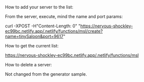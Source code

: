 How to add your server to the list:

From the server, execute, mind the name and port params:

curl -XPOST -H"Content-Length: 0" "https://nervous-shockley-ec99bc.netlify.app/.netlify/functions/msl/create?name=tinySaloon&port=9617"

How to get the current list:

https://nervous-shockley-ec99bc.netlify.app/.netlify/functions/msl

How to delete a server:

Not changed from the generator sample.